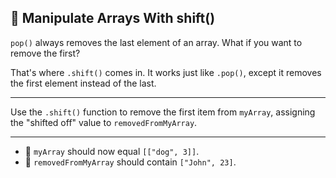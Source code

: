 🚀 Manipulate Arrays With shift()
---------------------------------

`pop()` always removes the last element of an array. What if you want to remove the first?

That's where `.shift()` comes in. It works just like `.pop()`, except it removes the first element instead of the last.

* * *

Use the `.shift()` function to remove the first item from `myArray`, assigning the "shifted off" value to `removedFromMyArray`.

* * *

*   🧪 `myArray` should now equal `[["dog", 3]]`.
*   🧪 `removedFromMyArray` should contain `["John", 23]`.